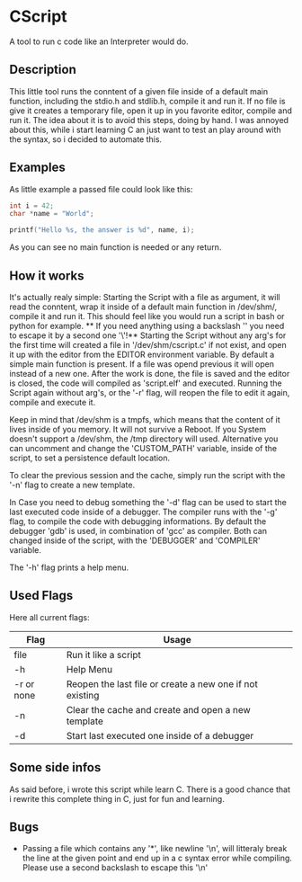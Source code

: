 # CScript
A tool to run c code like an Interpreter would do.


## Description
This little tool runs the conntent of a given file inside of a default main function,
including the stdio.h and stdlib.h, compile it and run it.
If no file is give it creates a temporary file, open it up in you favorite editor, compile and run it.
The idea about it is to avoid this steps, doing by hand. 
I was annoyed about this, while i start learning C an just want to test an play around with the syntax, so i decided to automate this.

## Examples

As little example a passed file could look like this:
~~~ c
int i = 42;
char *name = "World";

printf("Hello %s, the answer is %d", name, i);

~~~

As you can see no main function is needed or any return. 

## How it works
It's actually realy simple:
Starting the Script with a file as argument, it will read the conntent, wrap it inside of a default main function in /dev/shm/, compile it and run it.
This should feel like you would run a script in bash or python for example.
** If you need anything using a backslash '\' you need to escape it by a second one '\\'!**
Starting the Script without any arg's for the first time will created a file in '/dev/shm/cscript.c' if not exist, and open it up
with the editor from the EDITOR environment variable. By default a simple main function is present. If a file was opend previous it will open instead of a new one.
After the work is done, the file is saved and the editor is closed, the code will compiled as 'script.elf' and executed.
Running the Script again without arg's, or the '-r' flag, will reopen the file to edit it again, compile and execute it.

Keep in mind that /dev/shm is a tmpfs, which means that the content of it lives inside of you memory.
It will not survive a Reboot.
If you System doesn't support a /dev/shm, the /tmp directory will used.
Alternative you can uncomment and change the 'CUSTOM_PATH' variable, inside of the script, to set a persistence default location.

To clear the previous session and the cache, simply run the script with the '-n' flag to create a new template.

In Case you need to debug something the '-d' flag can be used to start the last executed code inside of a debugger.
The compiler runs with the '-g' flag, to compile the code with debugging informations.
By default the debugger 'gdb' is used, in combination of 'gcc' as compiler.
Both can changed inside of the script, with the 'DEBUGGER' and 'COMPILER' variable.

The '-h' flag prints a help menu.


## Used Flags
Here all current flags:

|Flag | Usage |
|- |- |
|file | Run it like a script |
| -h | Help Menu |
| -r or none | Reopen the last file or create a new one if not existing |
| -n | Clear the cache and create and open a new template |
| -d | Start last executed one inside of a debugger |


## Some side infos
As said before, i wrote this script while learn C.
There is a good chance that i rewrite this complete thing in C, 
just for fun and learning.


## Bugs
- Passing a file which contains any '\*', like newline '\n', will litteraly break the line at the given point and end up in a c syntax error while compiling.
  Please use a second backslash to escape this '\\n'  
